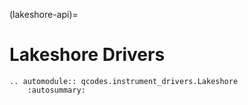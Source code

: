 (lakeshore-api)=

# Lakeshore Drivers

```{eval-rst}
.. automodule:: qcodes.instrument_drivers.Lakeshore
    :autosummary:
```
